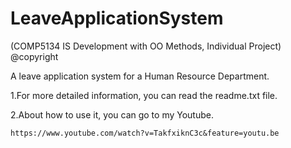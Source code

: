 # LeaveApplicationSystem 

(COMP5134 IS Development with OO Methods, Individual Project) @copyright

A leave application system for a Human Resource Department.


   1.For more detailed information, you can read the readme.txt file.
   
   2.About how to use it, you can go to my Youtube.
   
    https://www.youtube.com/watch?v=TakfxiknC3c&feature=youtu.be
